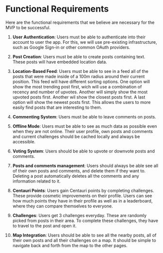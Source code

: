 # Functional Requirements
Here are the functional requirements that we believe are necessary for the MVP to be successful.


1. **User Authentication**: Users must be able to authenticate into their account to user the app. For this, we will use pre-existing infrastructure, such as Google Sign-in or other common OAuth providers.

2. **Post Creation**: Users must be able to create posts containing text. These posts will have embedded location data.

3. **Location-Based Feed**: Users must be able to see in a feed all of the posts that were made inside of a 100m radius around their current position. This feed will have different sorting options. One option will show the most trending post first, wich will use a combination of recency and number of upvotes. Another will simply show the most upvoted posts first. Another wil show the closest posts first. A last option will show the newest posts first. This allows the users to more easily find posts that are interesting to them.

4. **Commenting System**: Users must be able to leave comments on posts. 

5. **Offline Mode**: Users must be able to see as much data as possible even when they are not online. Their user profile, own posts and comments and current challenges should be cached locally and always be accessible.

6. **Voting System**: Users should be able to upvote or downvote posts and comments.

7. **Posts and comments management**: Users should always be able see all of their own posts and comments, and delete them if they want to. Deleting a post automatically deletes all the comments and any information related to it.

8. **Centauri Points**: Users gain Centauri points by completing challenges. These provide cosmetic improvements on their profile. Users can see how much points they have in their profile as well as in a leaderboard, where they can compare themselves to everyone.

9. **Challenges**: Users get 3 challenges everyday. These are randomly picked from posts in their area. To complete these challenges, they have to travel to the post and open it.

10. **Map Integration**: Users should be able to see all the nearby posts, all of their own posts and all their challenges on a map. It should be simple to navigate back and forth from the map to the other pages.
